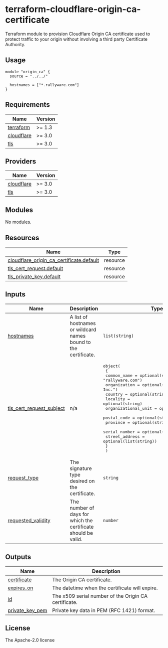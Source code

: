 # terraform-cloudflare-origin-ca-certificate
Terraform module to provision Cloudflare Origin CA certificate used to protect traffic to your origin without involving a third party Certificate Authority.

<!-- BEGIN_TF_DOCS -->
## Usage
```hcl
module "origin_ca" {
  source = "../../"

  hostnames = ["*.rallyware.com"]
}
```
## Requirements

| Name | Version |
|------|---------|
| <a name="requirement_terraform"></a> [terraform](#requirement\_terraform) | >= 1.3 |
| <a name="requirement_cloudflare"></a> [cloudflare](#requirement\_cloudflare) | >= 3.0 |
| <a name="requirement_tls"></a> [tls](#requirement\_tls) | >= 3.0 |
## Providers

| Name | Version |
|------|---------|
| <a name="provider_cloudflare"></a> [cloudflare](#provider\_cloudflare) | >= 3.0 |
| <a name="provider_tls"></a> [tls](#provider\_tls) | >= 3.0 |
## Modules

No modules.
## Resources

| Name | Type |
|------|------|
| [cloudflare_origin_ca_certificate.default](https://registry.terraform.io/providers/cloudflare/cloudflare/latest/docs/resources/origin_ca_certificate) | resource |
| [tls_cert_request.default](https://registry.terraform.io/providers/hashicorp/tls/latest/docs/resources/cert_request) | resource |
| [tls_private_key.default](https://registry.terraform.io/providers/hashicorp/tls/latest/docs/resources/private_key) | resource |
## Inputs

| Name | Description | Type | Default | Required |
|------|-------------|------|---------|:--------:|
| <a name="input_hostnames"></a> [hostnames](#input\_hostnames) | A list of hostnames or wildcard names bound to the certificate. | `list(string)` | n/a | yes |
| <a name="input_tls_cert_request_subject"></a> [tls\_cert\_request\_subject](#input\_tls\_cert\_request\_subject) | n/a | <pre>object(<br>    {<br>      common_name         = optional(string, "rallyware.com")<br>      organization        = optional(string, "Rallyware, Inc.")<br>      country             = optional(string)<br>      locality            = optional(string)<br>      organizational_unit = optional(string)<br>      postal_code         = optional(string)<br>      province            = optional(string)<br>      serial_number       = optional(string)<br>      street_address      = optional(list(string))<br>    }<br>  )</pre> | n/a | yes |
| <a name="input_request_type"></a> [request\_type](#input\_request\_type) | The signature type desired on the certificate. | `string` | `"origin-rsa"` | no |
| <a name="input_requested_validity"></a> [requested\_validity](#input\_requested\_validity) | The number of days for which the certificate should be valid. | `number` | `1095` | no |
## Outputs

| Name | Description |
|------|-------------|
| <a name="output_certificate"></a> [certificate](#output\_certificate) | The Origin CA certificate. |
| <a name="output_expires_on"></a> [expires\_on](#output\_expires\_on) | The datetime when the certificate will expire. |
| <a name="output_id"></a> [id](#output\_id) | The x509 serial number of the Origin CA certificate. |
| <a name="output_private_key_pem"></a> [private\_key\_pem](#output\_private\_key\_pem) | Private key data in PEM (RFC 1421) format. |
<!-- END_TF_DOCS -->

## License
The Apache-2.0 license